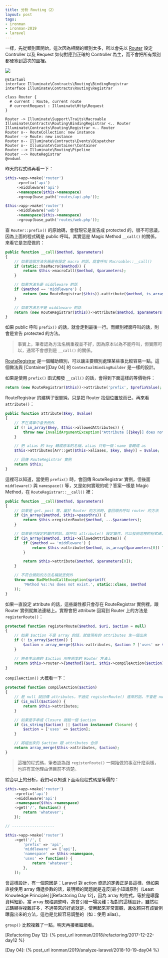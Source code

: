 ```yaml
---
title: 分析 Routing（2）
layout: post
tags:
- ironman
- ironman-2019
- laravel
---
```


一樣，先從類別圖開始。這次因為相關的類別太多，所以會先以 [Router][] 設定 Controller 以及 Request 如何對應到正確的 Controller 為主，而不會把所有類別都硬塞到這次的圖裡。

![](http://www.plantuml.com/plantuml/png/bL7DIiD04BxlKmnuDNs08gLO1Jq84ZtkPTnEwy1cDixEwa5yTniIau2Xw6asty_Czv5jDbGhJNGiHdh0G70VOsbOqCZlafXYiEphL8pbwAzPzgTPqv6pAUfVVPF1XOWvGqUGmgS3k81GL4aCrZryEGBQVSubDRqLofroTkxEhFK_ZFjoRbXURUQgfzAsISq_Ax9b_u114xv4Slyg35UhrH3-l77HCGHBLTKZknGZ1UCaQn3w09PiA8761jMc5oxJtPx54BVl9ATnmxb52w-aPnp8GZgzvgSdvLZhaLkABByJJdzuIx8lJVm6)

    @startuml
    interface Illuminate\Contracts\Routing\BindingRegistrar
    interface Illuminate\Contracts\Routing\Registrar
    
    class Router {
      # current : Route, current route
      # currentRequest : Illuminate\Http\Request 
    }
    
    Router -> Illuminate\Support\Traits\Macroable
    Illuminate\Contracts\Routing\BindingRegistrar <.. Router
    Illuminate\Contracts\Routing\Registrar <.. Router
    Router o-- RouteCollection: new instance
    Router --> Route: new instance
    Router o-- Illuminate\Contracts\Events\Dispatcher
    Router o-- Illuminate\Container\Container
    Router --> Illuminate\Routing\Pipeline
    Router --> RouteRegistrar
    @enduml

昨天的程式碼再看一下：

```php
$this->app->make('router')
     ->prefix('api')
     ->middleware('api')
     ->namespace($this->namespace)
     ->group(base_path('routes/api.php'));

$this->app->make('router')
     ->middleware('web')
     ->namespace($this->namespace)
     ->group(base_path('routes/web.php'));
```

查 `Router::prefix()` 的原始碼，會發現它是宣告成 protected 的，很不可思議，因為上面的程式碼是 public 呼叫。其實這是 Magic Method `__call()` 的關係，來看它是怎麼做的：

```php
public function __call($method, $parameters)
{
    // 如果這個方法名稱是有設定 macro 的話，就會呼叫 Macroable::__call()
    if (static::hasMacro($method)) {
        return $this->macroCall($method, $parameters);
    }

    // 如果方法名是 middleware 的話
    if ($method == 'middleware') {
        return (new RouteRegistrar($this))->attribute($method, is_array($parameters[0]) ? $parameters[0] : $parameters);
    }

    // 如果方法名不是 middleware 的話
    return (new RouteRegistrar($this))->attribute($method, $parameters[0]);
}
```

如果 public 呼叫 `prefix()` 的話，就會走到最後一行。而類別裡面呼叫的話，則會是宣告 protected 的方法。

> 事實上，筆者認為方法名稱重複並不好，因為原本以為不能呼叫，但實際可以，通常不會想到是 `__call()` 的關係。

[RouteRegistrar][] 是一個輔助類別，可以讓主要類別處理某些事比較容易一點。這個做法與 [Container][Day 04] 的 `ContextualBindingBuilder` 是一樣的設計。

如果是使用 `prefix()` 函式觸發 `__call()` 的話，會得到下面這樣的等價物件：

```php
return (new RouteRegistrar($this))->attribute('prefix', $prefixValue);
```

RouteRegistrar 的建構子很單純，只是把 Router 找個位置放而已，再來看 `attribute()`：

```php
public function attribute($key, $value)
{
    // 不在清單中會丟例外
    if (! in_array($key, $this->allowedAttributes)) {
        throw new InvalidArgumentException("Attribute [{$key}] does not exist.");
    }

    // 把 alias 的 key 轉成原本的名稱，alias 只有一個：name 會轉成 as
    $this->attributes[Arr::get($this->aliases, $key, $key)] = $value;

    // 回傳 RouteRegistrar 實例
    return $this;
}
```

這裡可以知道，當使用 `prefix()` 時，會回傳 RouteRegistrar 實例，但後面 `middleware()` 與 `namespace()` 等，又是如何實現的呢？答案一樣是 Magic Method，在 `RouteRegistrar::__call()` 裡：

```php
public function __call($method, $parameters)
{
    // 如果是 get、post 等，屬於 Router 的方法時，會回頭去呼叫 router 的方法
    if (in_array($method, $this->passthru)) {
        return $this->registerRoute($method, ...$parameters);
    }

    // 如果是可設定的屬性的話，就呼叫 attribute() 設定屬性。可以發現這裡的程式碼，其實跟 Router::__call() 非常像
    if (in_array($method, $this->allowedAttributes)) {
        if ($method == 'middleware') {
            return $this->attribute($method, is_array($parameters[0]) ? $parameters[0] : $parameters);
        }

        return $this->attribute($method, $parameters[0]);
    }

    // 不符合規則的方法名稱就丟例外
    throw new BadMethodCallException(sprintf(
        'Method %s::%s does not exist.', static::class, $method
    ));
}
``` 

如果一直設定 attribute 的話，這些屬性都只會存在 RouteRegistrar 實例裡，跟 Router 實例就無法連結上。實際會把 attribute 回寫到 Router 上的方法是 `registerRoute()`：

```php
protected function registerRoute($method, $uri, $action = null)
{
    // 如果 $action 不是 array 的話，就依現有的 attributes 生一個出來  
    if (! is_array($action)) {
        $action = array_merge($this->attributes, $action ? ['uses' => $action] : []);
    }

    // 將產生出來的 $action 用在原本的 Router 方法上
    return $this->router->{$method}($uri, $this->compileAction($action));
}
```

`compileAction()` 大概看一下：

```php
protected function compileAction($action)
{
    // 是 null 就回傳 attributes，不過從 registerRoute() 進來的話，不會是 null
    if (is_null($action)) {
        return $this->attributes;
    }

    // 如果是字串或 Closure 就組一個 $action
    if (is_string($action) || $action instanceof Closure) {
        $action = ['uses' => $action];
    }

    // 將組出來的 $action 跟 attributes 合併
    return array_merge($this->attributes, $action);
}
```

> 這裡的程式碼，筆者認為跟 `registerRoute()` 一開始做的事沒什麼兩樣，也許有其他理由但目前不清楚。

綜合以上的分析，我們可以知道下面兩段程式碼是等價的：

```php
$this->app->make('router')
    ->prefix('api')
    ->middleware('api')
    ->namespace($this->namespace)
    ->get('/', function() {
        return 'whatever';
    });

// -------------------

$this->app->make('router')
    ->get('/', [
        'prefix' => 'api',
        'middleware' => ['api'],
        'namespace' => $this->namespace,
        'uses' => function() {
            return 'whatever';
        },
    ]);
```

會這樣設計，有一個原因是：Laravel 對 action 資訊的定義正是長這樣，但如果直接使用 array 傳遞參數的話，最明顯的問題就是違反[最小知識原則（Least Knowledge Principle）][Refactoring Day 12]，因為 array 的格式，等於是曝露資料細節，當 array 規格調整時，將會引發一場災難；相對的這樣設計，雖然程式碼顯得複雜許多，不過帶來的好處就是，使用起來非常直觀，且依賴只有該實例曝露出來的方法，這也是比較容易調整的（如：使用 alias）。

`group()` 比較複雜了一點，明天再接著繼續看。

[Router]: https://github.com/laravel/framework/blob/v5.7.6/src/Illuminate/Routing/Router.php
[RouteRegistrar]: https://github.com/laravel/framework/blob/v5.7.6/src/Illuminate/Routing/RouteRegistrar.php

[Refactoring Day 12]: {% post_url ironman/2018/refactoring/2017-12-22-day12 %}

[Day 04]: {% post_url ironman/2019/analyze-laravel/2018-10-19-day04 %}
